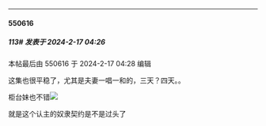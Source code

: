 
*****

####  550616  
##### 113#       发表于 2024-2-17 04:26

 本帖最后由 550616 于 2024-2-17 04:28 编辑 

这集也很平稳了，尤其是夫妻一唱一和的，三天？四天。。

柜台妹也不错<img src="https://static.saraba1st.com/image/smiley/face2017/072.png" referrerpolicy="no-referrer">

就是这个认主的奴隶契约是不是过头了

